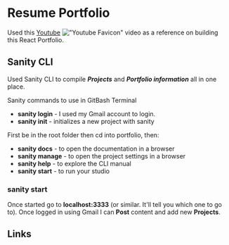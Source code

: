 # Resume Portfolio
Used this [Youtube][Build a Portfolio Website with React and Sanity.io] !["Youtube Favicon"](https://youtube.com/favicon.ico) video as a reference on building this React Portfolio.

## Sanity CLI
Used Sanity CLI to compile ***Projects*** and ***Portfolio information*** all in one place.

Sanity commands to use in GitBash Terminal
- **sanity login** - I used my Gmail account to login.
- **sanity init** - initializes a new project with sanity

First be in the root folder then cd into portfolio, then:
- **sanity docs** - to open the documentation in a browser
- **sanity manage** - to open the project settings in a browser
- **sanity help** - to explore the CLI manual
- **sanity start** - to run your studio

### sanity start
Once started go to **localhost:3333** (or similar. It'll tell you which one to go to). Once logged in using Gmail I can **Post** content and add new **Projects**.

## Links
[Build a Portfolio Website with React and Sanity.io]: https://www.youtube.com/watch?v=NO7_jgzVgbc&list=WL&index=22&t=442s&ab_channel=TraversyMedia